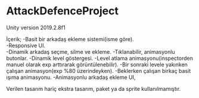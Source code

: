 # AttackDefenceProject
 
Unity version 2019.2.8f1


İçerik;
-Basit bir arkadaş ekleme sistemi(isme göre). <br />
-Responsive UI. <br />
-Dinamik arkadaş seçme, silme ve ekleme.
-Tıklanabilir, animasyonlu butonlar.
-Dinamik level göstergesi.
-Level atlama animasyonu(inspectorden manuel olarak exp arttırarak görüntülenebilir).
-Bir sonraki levele yakınken çalışan animasyon(exp %80 üzerindeyken).
-Beklerken çalışan birkaç basit ışıma animasyonu.
-Animasyonlu arkadaş ekleme UI,

Verilen tasarım hariç ekstra tasarım, paket ya da sprite kullanılmamıştır. 

